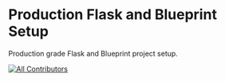 # Production Flask and Blueprint Setup

Production grade Flask and Blueprint project setup. 


<!-- ALL-CONTRIBUTORS-BADGE:START - Do not remove or modify this section -->
[![All Contributors](https://img.shields.io/badge/all_contributors-13-orange.svg?style=flat-square)](#contributors)
<!-- ALL-CONTRIBUTORS-BADGE:END --> 

<!-- ALL-CONTRIBUTORS-LIST:START - Do not remove or modify this section -->
<!-- ALL-CONTRIBUTORS-LIST:END -->

